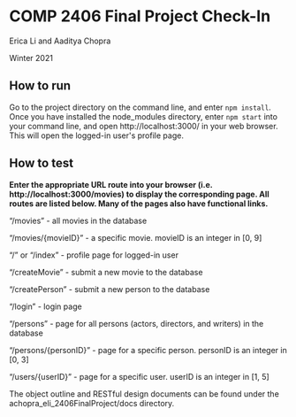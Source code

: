 # COMP 2406 Final Project Check-In
Erica Li and Aaditya Chopra

Winter 2021

## How to run
Go to the project directory on the command line, and enter ```npm install```. Once you have installed the node_modules directory, enter ```npm start``` into your command line, and open http://localhost:3000/ in your web browser. This will open the logged-in user's profile page.

## How to test

**Enter the appropriate URL route into your browser (i.e. http://localhost:3000/movies) to display the corresponding page. All routes are listed below. 
Many of the pages also have functional links.**

“/movies” - all movies in the database

“/movies/{movieID}” - a specific movie. movieID is an integer in [0, 9]

“/” or “/index” - profile page for logged-in user

“/createMovie” - submit a new movie to the database

“/createPerson” - submit a new person to the database

“/login” - login page

“/persons”  - page for all persons (actors, directors, and writers) in the database

“/persons/{personID}” - page for a specific person. personID is an integer in [0, 3]  

“/users/{userID}” - page for a specific user. userID is an integer in [1, 5]  


The object outline and RESTful design documents can be found under the achopra_eli_2406FinalProject/docs directory.

